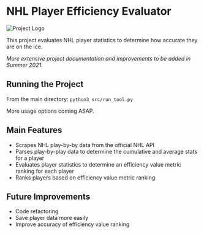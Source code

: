 # NHL Player Efficiency Evaluator

![Project Logo](images/resources/nhlEfficiencyEval.png)

This project evaluates NHL player statistics to determine how accurate they are on the ice.

*More extensive project documentation and improvements to be added in Summer 2021.*

## Running the Project

From the main directory: `python3 src/run_tool.py`

More usage options coming ASAP.

## Main Features
- Scrapes NHL play-by-by data from the official NHL API
- Parses play-by-play data to determine the cumulative and average stats for a player
- Evaluates player statistics to determine an efficiency value metric ranking for each player
- Ranks players based on efficiency value metric ranking

## Future Improvements
- Code refactoring
- Save player data more easily
- Improve accuracy of efficiency value ranking
